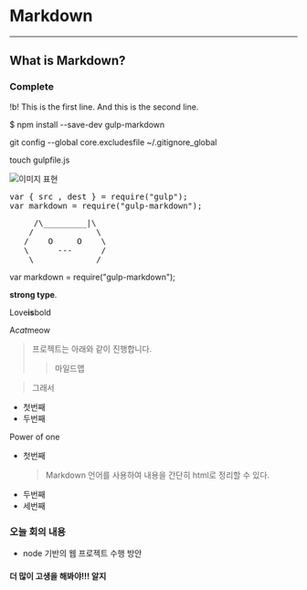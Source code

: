
# Markdown
----
## What is Markdown?

### Complete

!b!
This is the first line.
And this is the second line.

$ npm install --save-dev gulp-markdown

git config --global core.excludesfile ~/.gitignore_global

touch gulpfile.js

![이미지 표현](https://d33wubrfki0l68.cloudfront.net/eab45e25bb79970178fab7a2d10cba0209372a59/94d9e/assets/images/philly-magic-garden.jpg)

<pre>
var { src , dest } = require("gulp");
var markdown = require("gulp-markdown");
</pre>

<pre>
     /\_________|\
    /             \
   /    O     O    \ 
   \      ---      /
    \_____________/
</pre>
var markdown = require("gulp-markdown");
</pre>

**strong type**.

Love**is**bold

A*cat*meow


> 프로젝트는 아래와 같이 진행합니다.
>> 마일드맵

> 그래서

- 첫번째
- 두번째

Power of one
* 첫번째
    > Markdown 언어를 사용하여 내용을 간단히 html로 정리할 수 있다.
* 두번째
* 세번째


### 오늘 회의 내용
 - node 기반의 웹 프로젝트 수행 방안
 
#### 더 많이 고생을 해봐야!!! 알지
